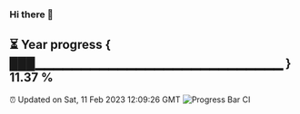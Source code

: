 ### Hi there 👋
⏳ Year progress { ███▁▁▁▁▁▁▁▁▁▁▁▁▁▁▁▁▁▁▁▁▁▁▁▁▁▁▁ } 11.37 %
---
⏰ Updated on Sat, 11 Feb 2023 12:09:26 GMT
![Progress Bar CI](https://github.com/Moyi321/Moyi321/workflows/Progress%20Bar%20CI/badge.svg)
